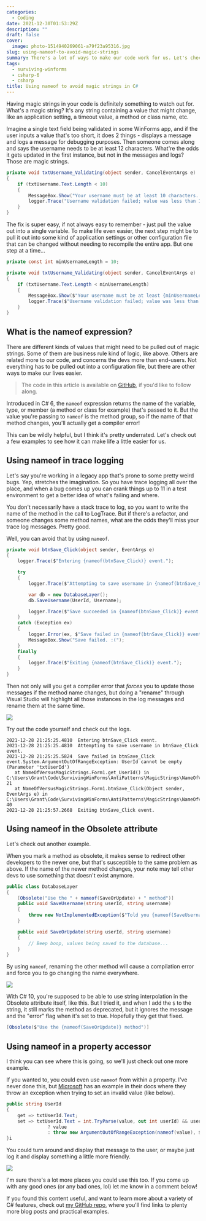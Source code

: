 ```yaml
---
categories:
  - Coding
date: 2021-12-30T01:53:29Z
description: ""
draft: false
cover:
  image: photo-1514940269061-a79f23a95316.jpg
slug: using-nameof-to-avoid-magic-strings
summary: There's a lot of ways to make our code work for us. Let's check out using the nameof operator to avoid magic strings.
tags:
  - surviving-winforms
  - csharp-6
  - csharp
title: Using nameof to avoid magic strings in C#
---
```

Having magic strings in your code is definitely something to watch out for. What's a magic string? It's any string containing a value that might change, like an application setting, a timeout value, a method or class name, etc.

Imagine a single text field being validated in some WinForms app, and if the user inputs a value that's too short, it does 2 things - displays a message and logs a message for debugging purposes. Then someone comes along and says the username needs to be at least 12 characters. What're the odds it gets updated in the first instance, but not in the messages and logs? Those are magic strings.

```csharp
private void txtUsername_Validating(object sender, CancelEventArgs e)
{
    if (txtUsername.Text.Length < 10)
    {
        MessageBox.Show("Your username must be at least 10 characters. Please try again");
        logger.Trace("Username validation failed; value was less than 10 characters.");
    }
}
```

The fix is super easy, if not always easy to remember - just pull the value out into a single variable. To make life even easier, the next step might be to pull it out into some kind of application settings or other configuration file that can be changed without needing to recompile the entire app. But one step at a time...

```csharp
private const int minUsernameLength = 10;

private void txtUsername_Validating(object sender, CancelEventArgs e)
{
    if (txtUsername.Text.Length < minUsernameLength)
    {
        MessageBox.Show($"Your username must be at least {minUsernameLength} characters. Please try again");
        logger.Trace($"Username validation failed; value was less than {minUsernameLength} characters.");
    }
}
```

## What is the nameof expression?

There are different kinds of values that might need to be pulled out of magic strings. Some of them are business rule kind of logic, like above. Others are related more to our code, and concerns the devs more than end-users. Not everything has to be pulled out into a configuration file, but there are other ways to make our lives easier.

> The code in this article is available on <a href="https://github.com/grantwinney/Surviving-WinForms/tree/master/AntiPatterns/MagicStrings/NameOfVersusMagicStrings">GitHub</a>, if you'd like to follow along.

Introduced in C# 6, the `nameof` expression returns the name of the variable, type, or member (a method or class for example) that's passed to it. But the value you're passing to `nameof` is the method group, so if the name of that method changes, you'll actually get a compiler error!

This can be wildly helpful, but I think it's pretty underrated. Let's check out a few examples to see how it can make life a little easier for us.

## Using nameof in trace logging

Let's say you're working in a legacy app that's prone to some pretty weird bugs. Yep, stretches the imagination. So you have trace logging all over the place, and when a bug comes up you can crank things up to 11 in a test environment to get a better idea of what's failing and where.

You don't necessarily have a stack trace to log, so you want to write the name of the method in the call to LogTrace. But if there's a refactor, and someone changes some method names, what are the odds they'll miss your trace log messages. Pretty good.

Well, you can avoid that by using `nameof`.

```csharp
private void btnSave_Click(object sender, EventArgs e)
{
    logger.Trace($"Entering {nameof(btnSave_Click)} event.");

    try
    {
        logger.Trace($"Attempting to save username in {nameof(btnSave_Click)} event.");

        var db = new DatabaseLayer();
        db.SaveUsername(UserId, Username);

        logger.Trace($"Save succeeded in {nameof(btnSave_Click)} event.");
    }
    catch (Exception ex)
    {
        logger.Error(ex, $"Save failed in {nameof(btnSave_Click)} event.");
        MessageBox.Show("Save failed. :(");
    }
    finally
    {
        logger.Trace($"Exiting {nameof(btnSave_Click)} event.");
    }
}
```

Then not only will you get a compiler error that _forces_ you to update those messages if the method name changes, but doing a "rename" through Visual Studio will highlight all those instances in the log messages and rename them at the same time.

![](image-12.png)

Try out the code yourself and check out the logs.

```none
2021-12-28 21:25:25.4810  Entering btnSave_Click event.
2021-12-28 21:25:25.4810  Attempting to save username in btnSave_Click event.
2021-12-28 21:25:25.5824  Save failed in btnSave_Click event.System.ArgumentOutOfRangeException: UserId cannot be empty (Parameter 'txtUserId')
   at NameOfVersusMagicStrings.Form1.get_UserId() in C:\Users\Grant\Code\SurvivingWinForms\AntiPatterns\MagicStrings\NameOfVersusMagicStrings\NameOfVersusMagicStrings\Form1.cs:line 21
   at NameOfVersusMagicStrings.Form1.btnSave_Click(Object sender, EventArgs e) in C:\Users\Grant\Code\SurvivingWinForms\AntiPatterns\MagicStrings\NameOfVersusMagicStrings\NameOfVersusMagicStrings\Form1.cs:line 40
2021-12-28 21:25:57.2668  Exiting btnSave_Click event.
```

## Using nameof in the Obsolete attribute

Let's check out another example.

When you mark a method as obsolete, it makes sense to redirect other developers to the newer one, but that's susceptible to the same problem as above. If the name of the newer method changes, your note may tell other devs to use something that doesn't exist anymore.

```csharp
public class DatabaseLayer
{
    [Obsolete("Use the " + nameof(SaveOrUpdate) + " method")]
    public void SaveUsername(string userId, string username)
    {
        throw new NotImplementedException($"Told you {nameof(SaveUsername)} was obsolete... use {nameof(SaveOrUpdate)}!");
    }

    public void SaveOrUpdate(string userId, string username)
    {
        // Beep boop, values being saved to the database...
    }
}
```

By using `nameof`, renaming the other method will cause a compilation error and force you to go changing the name everywhere.

![](image-14.png)

With C# 10, you're supposed to be able to use string interpolation in the Obsolete attribute itself, like this. But I tried it, and when I add the `$` to the string, it still marks the method as deprecated, but it ignores the message and the "error" flag when it's set to true. Hopefully they get that fixed.

```csharp
[Obsolete($"Use the {nameof(SaveOrUpdate)} method")]
```

## Using nameof in a property accessor

I think you can see where this is going, so we'll just check out one more example.

If you wanted to, you could even use `nameof` from within a property. I've never done this, but [Microsoft](https://docs.microsoft.com/en-us/dotnet/csharp/language-reference/operators/nameof) has an example in their docs where they throw an exception when trying to set an invalid value (like below).

```csharp
public string UserId
{
    get => txtUserId.Text;
    set => txtUserId.Text = int.TryParse(value, out int userId) && userId > 0
               ? value
               : throw new ArgumentOutOfRangeException(nameof(value), $"The {nameof(UserId)} must be a positive number.");
}i
```

You could turn around and display that message to the user, or maybe just log it and display something a little more friendly.

![](image-15.png)

I'm sure there's a lot more places you could use this too. If you come up with any good ones (or any bad ones, lol) let me know in a comment below!

If you found this content useful, and want to learn more about a variety of C# features, check out [my GitHub repo](https://github.com/grantwinney/CSharpDotNetExamples), where you'll find links to plenty more blog posts and practical examples.
